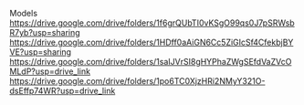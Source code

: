 Models
https://drive.google.com/drive/folders/1f6grQUbTI0vKSgO99qs0J7pSRWsbR7yb?usp=sharing
https://drive.google.com/drive/folders/1HDff0aAiGN6Cc5ZiGIcSf4CfekbjBYVE?usp=sharing
https://drive.google.com/drive/folders/1saIJVrSI8gHYPhaZWgSEfdVaZVcOMLdP?usp=drive_link
https://drive.google.com/drive/folders/1po6TC0XjzHRi2NMyY321O-dsEffp74WR?usp=drive_link
